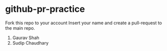 # github-pr-practice
Fork this repo to your account
Insert your name and create a pull-request to the main repo.

1. Gaurav Shah
2. Sudip Chaudhary
